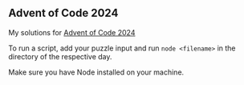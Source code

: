 ## Advent of Code 2024

My solutions for [Advent of Code 2024](https://adventofcode.com/2024)

To run a script, add your puzzle input and run `node <filename>` in the directory of the 
respective day.

Make sure you have Node installed on your machine.